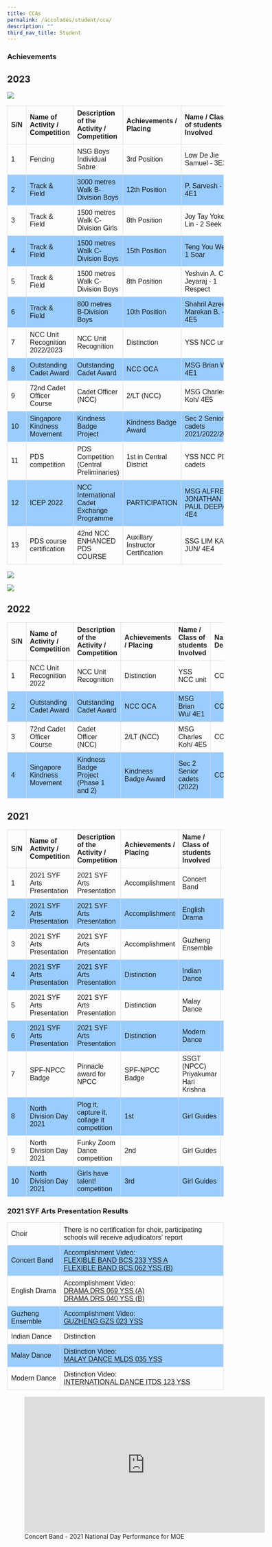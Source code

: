 ```yaml
---
title: CCAs
permalink: /accolades/student/cca/
description: ""
third_nav_title: Student
---
```

### Achievements

2023
-----------------------

![](/images/Accolades/Student/CCA/fencing_prize_winner.jpeg)


<style>
table {
  font-family: arial, sans-serif;
  border-collapse: collapse;
  width: 100%;
}

td, th {
  border: 1px solid #dddddd;
  text-align: left;
  padding: 8px;
}

tr:nth-child(even) {
  background-color: #99ccff;
}

</style>



| S/N | Name of Activity / Competition | Description of the Activity / Competition | Achievements / Placing | Name / Class of students Involved | Name / Department |
| -------- | -------- | -------- | -------- | -------- | -------- |
| 1     |  Fencing   | NSG Boys Individual Sabre      | 3rd Position     | Low De Jie Samuel - 3E2      | CCA     |
| 2     | Track &amp; Field      | 3000 metres Walk B-Division Boys     | 12th Position     | P. Sarvesh - 4E1     | CCA     |
| 3     | Track &amp; Field      | 1500 metres Walk C-Division Girls     | 8th Position     | Joy Tay Yoke Lin - 2 Seek     | CCA     |
| 4     | Track &amp; Field     | 1500 metres Walk C-Division Boys     | 15th Position     | Teng You Wen - 1 Soar     | CCA     |
| 5     | Track &amp; Field     | 1500 metres Walk C-Division Boys     | 8th Position     | Yeshvin A. C. Jeyaraj - 1 Respect     | CCA     |
| 6     | Track &amp; Field     | 800 metres B-Division Boys     | 10th Position     | Shahril Azree Marekan B. - 4E5     | CCA     |
| 7     | NCC Unit Recognition 2022/2023   | NCC Unit Recognition     | Distinction     | YSS NCC unit     | CCA     |
| 8     | Outstanding Cadet Award   | Outstanding Cadet Award     | NCC OCA     | MSG Brian Wu/ 4E1     | CCA     |
| 9     | 72nd Cadet Officer Course   | Cadet Officer (NCC)     | 2/LT (NCC)     | MSG Charles Koh/ 4E5     | CCA     |
| 10     | Singapore Kindness Movement   | Kindness Badge Project     | Kindness Badge Award     | Sec 2 Senior cadets 2021/2022/2023     | CCA     |
| 11     | PDS competition   | PDS Competition (Central Preliminaries)     | 1st in Central District     | YSS NCC PDS cadets     | CCA     |
| 12     | ICEP 2022   | NCC International Cadet Exchange Programme     | PARTICIPATION     | MSG ALFRED JONATHAN PAUL DEEPAK/ 4E4     | CCA     |
| 13     | PDS course certification   | 42nd NCC ENHANCED PDS COURSE     | Auxillary Instructor Certification     | SSG LIM KAI JUN/ 4E4     | CCA     |
 


![](/images/Accolades/Student/CCA/Pic-1.jpeg)

![](/images/Accolades/Student/CCA/Pic-2.jpeg)



2022
----------------------

| S/N | Name of Activity / Competition | Description of the Activity / Competition | Achievements / Placing | Name / Class of students Involved | Name / Department |
| -------- | -------- | -------- | -------- | -------- | -------- |
| 1     |  NCC Unit Recognition 2022   | NCC Unit Recognition      | Distinction     | YSS NCC unit      | CCA     |
| 2     | Outstanding Cadet Award      | Outstanding Cadet Award     | NCC OCA     | MSG Brian Wu/ 4E1     | CCA     |
| 3     | 72nd Cadet Officer Course      | Cadet Officer (NCC)     | 2/LT (NCC)     | MSG Charles Koh/ 4E5     | CCA     |
| 4     | Singapore Kindness Movement      | Kindness Badge Project (Phase 1 and 2)     | Kindness Badge Award     | Sec 2 Senior cadets (2022)    | CCA     |


2021
----------------------

| S/N | Name of Activity / Competition | Description of the Activity / Competition | Achievements / Placing | Name / Class of students Involved | Name / Department |
| -------- | -------- | -------- | -------- | -------- | -------- |
| 1     |  2021 SYF Arts Presentation   | 2021 SYF Arts Presentation    | Accomplishment   | Concert Band      | CCA     |
| 2     |  2021 SYF Arts Presentation   | 2021 SYF Arts Presentation    | Accomplishment  | English Drama      | CCA     |
| 3     |  2021 SYF Arts Presentation   | 2021 SYF Arts Presentation    | Accomplishment  | Guzheng Ensemble      | CCA     |
| 4     |  2021 SYF Arts Presentation   | 2021 SYF Arts Presentation    | Distinction   | Indian Dance      | CCA     |
| 5     |  2021 SYF Arts Presentation   | 2021 SYF Arts Presentation    | Distinction   | Malay Dance      | CCA     |
| 6     |  2021 SYF Arts Presentation   | 2021 SYF Arts Presentation    | Distinction   | Modern Dance      | CCA     |
| 7     |  SPF-NPCC Badge   | Pinnacle award for NPCC    | SPF-NPCC Badge   | SSGT (NPCC) Priyakumar Hari Krishna      | CCA     |
| 8     |  North Division Day 2021   | Plog it, capture it, collage it competition    | 1st   | Girl Guides      | CCA     |
| 9     |  North Division Day 2021   | Funky Zoom Dance competition    | 2nd   | Girl Guides      | CCA     |
| 10     |  North Division Day 2021   | Girls have talent! competition   | 3rd   | Girl Guides      | CCA     |



### 2021 SYF Arts Presentation Results


|  |  |
| -------- | -------- |
| Choir     | There is no certification for choir, participating schools will receive adjudicators’ report     |
| Concert Band     | Accomplishment Video: <br>[FLEXIBLE BAND BCS 233 YSS A](https://youtu.be/udzPVQBSAFY)  <br> [FLEXIBLE BAND BCS 062 YSS (B)](https://youtu.be/g3uW7z2WVOM)  |
| English Drama     | Accomplishment Video:<br>[DRAMA DRS 069 YSS (A)](https://youtu.be/Z8RLtz1P8g4) <br> [DRAMA DRS 040 YSS (B)](https://youtu.be/2ols0zbpg3U)    |
| Guzheng Ensemble     | Accomplishment Video:<br> [GUZHENG GZS 023 YSS](https://youtu.be/9-jR4g1N2pw)    |
| Indian Dance     | Distinction     |
| Malay Dance     | Distinction Video:<br> [MALAY DANCE MLDS 035 YSS](https://youtu.be/zct53kU5COw)     |
| Modern Dance     | Distinction Video:<br>  [INTERNATIONAL DANCE ITDS 123 YSS](https://youtu.be/EVI50aCCQOs)    |



<figure><iframe width="560" height="316" src="https://www.youtube.com/embed/EuqTEtioT5Y" title="YSS BAND National Day Performance" frameborder="0" allow="accelerometer; autoplay; clipboard-write; encrypted-media; gyroscope; picture-in-picture; web-share" allowfullscreen=""></iframe>
<figcaption>Concert Band - 2021 National Day Performance for MOE</figcaption></figure>